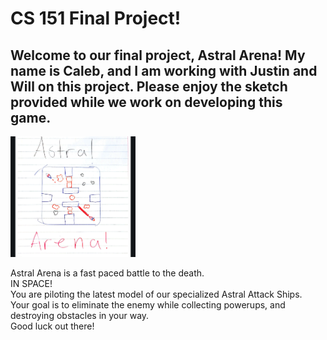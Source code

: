 CS 151 Final Project!
=======
Welcome to our final project, Astral Arena!
My name is Caleb, and I am working with Justin and Will on this project.
Please enjoy the sketch provided while we work on developing this game.
-----------
<img src="assets/images/astral_arena.png" alt="Game Sketch" width="200"/>

Astral Arena is a fast paced battle to the death.  
IN SPACE!  
You are piloting the latest model of our specialized Astral Attack Ships.  
Your goal is to eliminate the enemy while collecting powerups, and destroying obstacles in your way.  
Good luck out there!  